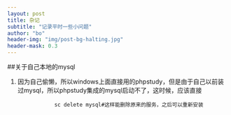 ```yaml
---
layout: post
title: 杂记
subtitle: "记录平时一些小问题"
author: "bo"
header-img: "img/post-bg-halting.jpg"
header-mask: 0.3
---
```

##关于自己本地的mysql
1. 因为自己偷懒，所以windows上面直接用的phpstudy，但是由于自己以前装过mysql，所以phpstudy集成的mysql启动不了，这时候，应该直接
```
               sc delete mysql#这样能删除原来的服务，之后可以重新安装
```


